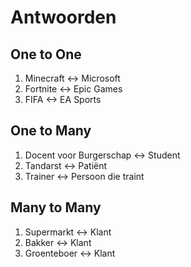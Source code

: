 # Antwoorden

## One to One
1. Minecraft <-> Microsoft
2. Fortnite <-> Epic Games
3. FIFA <-> EA Sports

## One to Many
1. Docent voor Burgerschap <-> Student
2. Tandarst <-> Patiënt 
3. Trainer <-> Persoon die traint
   
## Many to Many
1. Supermarkt <-> Klant
2. Bakker <-> Klant
3. Groenteboer <-> Klant